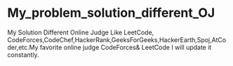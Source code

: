 # My_problem_solution_different_OJ
My Solution Different Online Judge Like LeetCode, CodeForces,CodeChef,HackerRank,GeeksForGeeks,HackerEarth,Spoj,AtCoder,etc.My favorite online judge CodeForces& LeetCode  I will update it constantly.